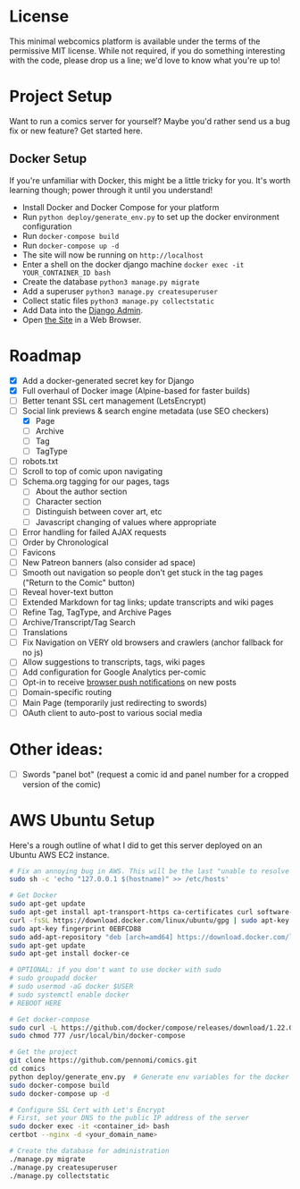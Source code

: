 # License

This minimal webcomics platform is available under the terms of the permissive MIT license. While not required, if you 
do something interesting with the code, please drop us a line; we'd love to know what you're up to!

# Project Setup

Want to run a comics server for yourself? Maybe you'd rather send us a bug fix or new feature? Get started here.

## Docker Setup

If you're unfamiliar with Docker, this might be a little tricky for you. It's worth learning though; power through it until you understand!

- Install Docker and Docker Compose for your platform
- Run `python deploy/generate_env.py` to set up the docker environment configuration
- Run `docker-compose build`
- Run `docker-compose up -d`
- The site will now be running on `http://localhost`
- Enter a shell on the docker django machine `docker exec -it YOUR_CONTAINER_ID bash`
- Create the database `python3 manage.py migrate`
- Add a superuser `python3 manage.py createsuperuser`
- Collect static files `python3 manage.py collectstatic`
- Add Data into the [Django Admin](http://localhost/admin/).
- Open [the Site](http://localhost) in a Web Browser.


# Roadmap

- [x] Add a docker-generated secret key for Django
- [x] Full overhaul of Docker image (Alpine-based for faster builds)
- [ ] Better tenant SSL cert management (LetsEncrypt)
- [ ] Social link previews & search engine metadata (use SEO checkers)
  - [x] Page
  - [ ] Archive
  - [ ] Tag
  - [ ] TagType
- [ ] robots.txt
- [ ] Scroll to top of comic upon navigating
- [ ] Schema.org tagging for our pages, tags
  - [ ] About the author section
  - [ ] Character section
  - [ ] Distinguish between cover art, etc
  - [ ] Javascript changing of values where appropriate
- [ ] Error handling for failed AJAX requests
- [ ] Order by Chronological
- [ ] Favicons
- [ ] New Patreon banners (also consider ad space)
- [ ] Smooth out navigation so people don't get stuck in the tag pages ("Return to the Comic" button)
- [ ] Reveal hover-text button
- [ ] Extended Markdown for tag links; update transcripts and wiki pages
- [ ] Refine Tag, TagType, and Archive Pages
- [ ] Archive/Transcript/Tag Search
- [ ] Translations
- [ ] Fix Navigation on VERY old browsers and crawlers (anchor fallback for no js)
- [ ] Allow suggestions to transcripts, tags, wiki pages
- [ ] Add configuration for Google Analytics per-comic
- [ ] Opt-in to receive [browser push notifications](https://developers.google.com/web/updates/2016/07/web-push-interop-wins) on new posts
- [ ] Domain-specific routing
- [ ] Main Page (temporarily just redirecting to swords)
- [ ] OAuth client to auto-post to various social media

# Other ideas:

- [ ] Swords "panel bot" (request a comic id and panel number for a cropped version of the comic)

# AWS Ubuntu Setup

Here's a rough outline of what I did to get this server deployed on an Ubuntu AWS EC2 instance.

```bash
# Fix an annoying bug in AWS. This will be the last "unable to resolve host" error you see
sudo sh -c 'echo "127.0.0.1 $(hostname)" >> /etc/hosts'

# Get Docker
sudo apt-get update
sudo apt-get install apt-transport-https ca-certificates curl software-properties-common
curl -fsSL https://download.docker.com/linux/ubuntu/gpg | sudo apt-key add -
sudo apt-key fingerprint 0EBFCD88
sudo add-apt-repository "deb [arch=amd64] https://download.docker.com/linux/ubuntu $(lsb_release -cs) stable"
sudo apt-get update
sudo apt-get install docker-ce

# OPTIONAL: if you don't want to use docker with sudo
# sudo groupadd docker
# sudo usermod -aG docker $USER
# sudo systemctl enable docker
# REBOOT HERE

# Get docker-compose
sudo curl -L https://github.com/docker/compose/releases/download/1.22.0/docker-compose-`uname -s`-`uname -m` -o /usr/local/bin/docker-compose
sudo chmod 777 /usr/local/bin/docker-compose

# Get the project
git clone https://github.com/pennomi/comics.git
cd comics
python deploy/generate_env.py  # Generate env variables for the docker build
sudo docker-compose build
sudo docker-compose up -d

# Configure SSL Cert with Let's Encrypt
# First, set your DNS to the public IP address of the server
sudo docker exec -it <container_id> bash
certbot --nginx -d <your_domain_name>

# Create the database for administration
./manage.py migrate
./manage.py createsuperuser
./manage.py collectstatic
```